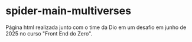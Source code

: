 # spider-main-multiverses
Página html realizada junto com o time da Dio em um desafio em junho de 2025 no curso "Front End do Zero".
